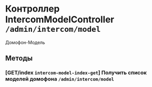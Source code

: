 # Контроллер IntercomModelController `/admin/intercom/model`

Домофон-Модель

## Методы

### [GET/index `intercom-model-index-get`] Получить список моделей домофона `/admin/intercom/model`
